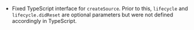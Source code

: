 * Fixed TypeScript interface for `createSource`. Prior to this, `lifecycle` and `lifecycle.didReset` are optional parameters but were not defined accordingly in TypeScript.
